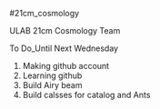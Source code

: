 #21cm_cosmology

ULAB 21cm Cosmology Team

To Do_Until Next Wednesday

1. Making github account
2. Learning github
3. Build Airy beam
4. Build calsses for catalog and Ants
